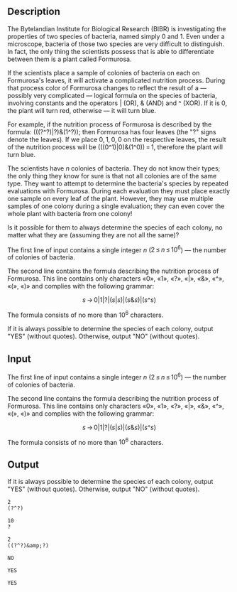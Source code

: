 ## Description

<div><p>The Bytelandian Institute for Biological Research (BIBR) is investigating the properties of two species of bacteria, named simply 0 and 1. Even under a microscope, bacteria of those two species are very difficult to distinguish. In fact, the only thing the scientists possess that is able to differentiate between them is a plant called Formurosa.</p><p>If the scientists place a sample of colonies of bacteria on each on Formurosa's leaves, it will activate a complicated nutrition process. During that process color of Formurosa changes to reflect the result of a — possibly very complicated — logical formula on the species of bacteria, involving constants and the operators <span class="tex-span">|</span> (OR), <span class="tex-span">&amp;</span> (AND) and <span class="tex-span">^</span> (XOR). If it is 0, the plant will turn red, otherwise — it will turn blue.</p><p>For example, if the nutrition process of Formurosa is described by the formula: <span class="tex-span">(((?^?)|?)&amp;(1^?))</span>; then Formurosa has four leaves (the "<span class="tex-font-style-tt">?</span>" signs denote the leaves). If we place <span class="tex-span">0, 1, 0, 0</span> on the respective leaves, the result of the nutrition process will be <span class="tex-span">(((0^1)|0)&amp;(1^0)) = 1</span>, therefore the plant will turn blue.</p><p>The scientists have <span class="tex-span"><i>n</i></span> colonies of bacteria. They do not know their types; the only thing they know for sure is that <span class="tex-font-style-bf">not all colonies are of the same type</span>. They want to attempt to determine the bacteria's species by repeated evaluations with Formurosa. During each evaluation they must place exactly one sample on every leaf of the plant. However, they may use multiple samples of one colony during a single evaluation; they can even cover the whole plant with bacteria from one colony!</p><p>Is it possible for them to always determine the species of each colony, no matter what they are (assuming they are not all the same)?</p></div><div class="input-specification"><p>The first line of input contains a single integer <span class="tex-span"><i>n</i></span> (<span class="tex-span">2 ≤ <i>n</i> ≤ 10<sup class="upper-index">6</sup></span>) — the number of colonies of bacteria.</p><p>The second line contains the formula describing the nutrition process of Formurosa. This line contains only characters «<span class="tex-font-style-tt">0</span>», «<span class="tex-font-style-tt">1</span>», «<span class="tex-font-style-tt">?</span>», «<span class="tex-font-style-tt">|</span>», «<span class="tex-font-style-tt">&amp;</span>», «<span class="tex-font-style-tt">^</span>», «<span class="tex-font-style-tt">(</span>», «<span class="tex-font-style-tt">)</span>» and complies with the following grammar:</p><center class="tex-equation"><span class="tex-span"><i>s</i> → 0|1|?|(<i>s</i>|<i>s</i>)|(<i>s</i>&amp;<i>s</i>)|(<i>s</i>^<i>s</i>)</span></center><p>The formula consists of no more than <span class="tex-span">10<sup class="upper-index">6</sup></span> characters.</p></div><div class="output-specification"><p>If it is always possible to determine the species of each colony, output "<span class="tex-font-style-tt">YES</span>" (without quotes). Otherwise, output "<span class="tex-font-style-tt">NO</span>" (without quotes).</p></div>

## Input

<p>The first line of input contains a single integer <span class="tex-span"><i>n</i></span> (<span class="tex-span">2 ≤ <i>n</i> ≤ 10<sup class="upper-index">6</sup></span>) — the number of colonies of bacteria.</p><p>The second line contains the formula describing the nutrition process of Formurosa. This line contains only characters «<span class="tex-font-style-tt">0</span>», «<span class="tex-font-style-tt">1</span>», «<span class="tex-font-style-tt">?</span>», «<span class="tex-font-style-tt">|</span>», «<span class="tex-font-style-tt">&amp;</span>», «<span class="tex-font-style-tt">^</span>», «<span class="tex-font-style-tt">(</span>», «<span class="tex-font-style-tt">)</span>» and complies with the following grammar:</p><center class="tex-equation"><span class="tex-span"><i>s</i> → 0|1|?|(<i>s</i>|<i>s</i>)|(<i>s</i>&amp;<i>s</i>)|(<i>s</i>^<i>s</i>)</span></center><p>The formula consists of no more than <span class="tex-span">10<sup class="upper-index">6</sup></span> characters.</p>

## Output

<p>If it is always possible to determine the species of each colony, output "<span class="tex-font-style-tt">YES</span>" (without quotes). Otherwise, output "<span class="tex-font-style-tt">NO</span>" (without quotes).</p>





```input1
2
(?^?)

```




```input2
10
?

```




```input3
2
((?^?)&amp;?)

```




```output1
NO

```




```output2
YES

```




```output3
YES

```


